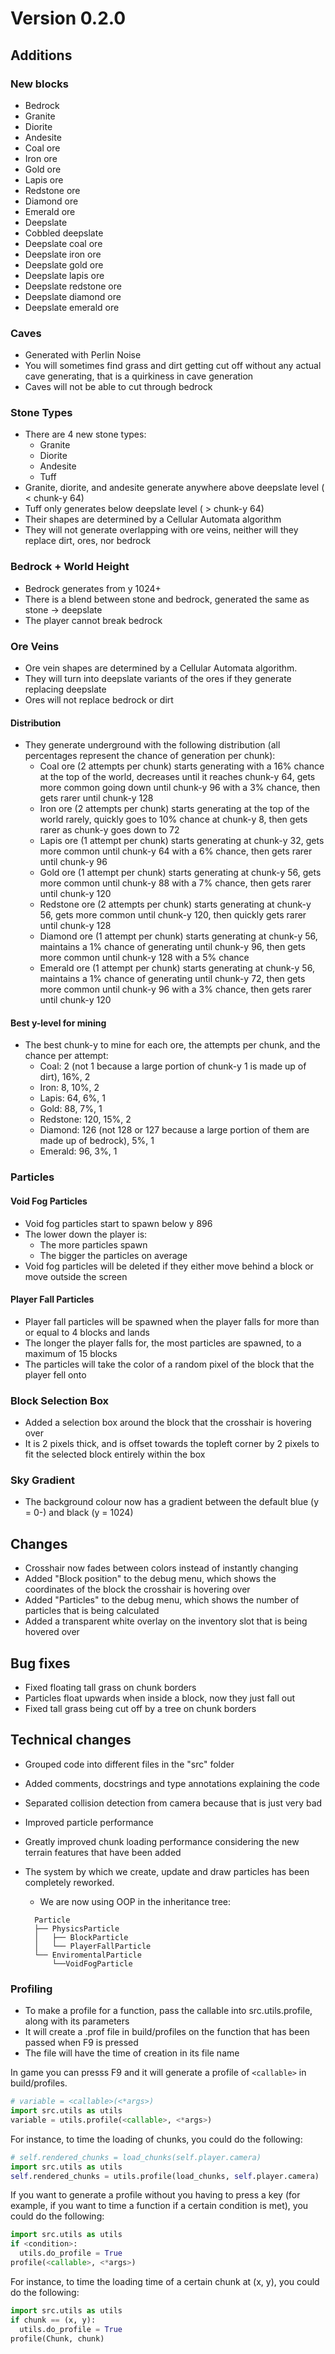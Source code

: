 # Version 0.2.0

## Additions

### New blocks

- Bedrock
- Granite
- Diorite
- Andesite
- Coal ore
- Iron ore
- Gold ore
- Lapis ore
- Redstone ore
- Diamond ore
- Emerald ore
- Deepslate
- Cobbled deepslate
- Deepslate coal ore
- Deepslate iron ore
- Deepslate gold ore
- Deepslate lapis ore
- Deepslate redstone ore
- Deepslate diamond ore
- Deepslate emerald ore

### Caves

- Generated with Perlin Noise
- You will sometimes find grass and dirt getting cut off without any actual cave generating, that is a quirkiness in cave generation
- Caves will not be able to cut through bedrock

### Stone Types

- There are 4 new stone types:
  - Granite
  - Diorite
  - Andesite
  - Tuff
- Granite, diorite, and andesite generate anywhere above deepslate level ( < chunk-y 64)
- Tuff only generates below deepslate level ( > chunk-y 64)
- Their shapes are determined by a Cellular Automata algorithm
- They will not generate overlapping with ore veins, neither will they replace dirt, ores, nor bedrock

### Bedrock + World Height

- Bedrock generates from y 1024+
- There is a blend between stone and bedrock, generated the same as stone -> deepslate
- The player cannot break bedrock

### Ore Veins

- Ore vein shapes are determined by a Cellular Automata algorithm.
- They will turn into deepslate variants of the ores if they generate replacing deepslate
- Ores will not replace bedrock or dirt

#### Distribution

- They generate underground with the following distribution (all percentages represent the chance of generation per chunk):
  - Coal ore (2 attempts per chunk) starts generating with a 16% chance at the top of the world, decreases until it reaches chunk-y 64, gets more common going down until chunk-y 96 with a 3% chance, then gets rarer until chunk-y 128
  - Iron ore (2 attempts per chunk) starts generating at the top of the world rarely, quickly goes to 10% chance at chunk-y 8, then gets rarer as chunk-y goes down to 72
  - Lapis ore (1 attempt per chunk) starts generating at chunk-y 32, gets more common until chunk-y 64 with a 6% chance, then gets rarer until chunk-y 96
  - Gold ore (1 attempt per chunk) starts generating at chunk-y 56, gets more common until chunk-y 88 with a 7% chance, then gets rarer until chunk-y 120
  - Redstone ore (2 attempts per chunk) starts generating at chunk-y 56, gets more common until chunk-y 120, then quickly gets rarer until chunk-y 128
  - Diamond ore (1 attempt per chunk) starts generating at chunk-y 56, maintains a 1% chance of generating until chunk-y 96, then gets more common until chunk-y 128 with a 5% chance
  - Emerald ore (1 attempt per chunk) starts generating at chunk-y 56, maintains a 1% chance of generating until chunk-y 72, then gets more common until chunk-y 96 with a 3% chance, then gets rarer until chunk-y 120

#### Best y-level for mining

- The best chunk-y to mine for each ore, the attempts per chunk, and the chance per attempt:
  - Coal: 2 (not 1 because a large portion of chunk-y 1 is made up of dirt), 16%, 2
  - Iron: 8, 10%, 2
  - Lapis: 64, 6%, 1
  - Gold: 88, 7%, 1
  - Redstone: 120, 15%, 2
  - Diamond: 126 (not 128 or 127 because a large portion of them are made up of bedrock), 5%, 1
  - Emerald: 96, 3%, 1

### Particles

#### Void Fog Particles

- Void fog particles start to spawn below y 896
- The lower down the player is:
  - The more particles spawn
  - The bigger the particles on average
- Void fog particles will be deleted if they either move behind a block or move outside the screen

#### Player Fall Particles

- Player fall particles will be spawned when the player falls for more than or equal to 4 blocks and lands
- The longer the player falls for, the most particles are spawned, to a maximum of 15 blocks
- The particles will take the color of a random pixel of the block that the player fell onto

### Block Selection Box

- Added a selection box around the block that the crosshair is hovering over
- It is 2 pixels thick, and is offset towards the topleft corner by 2 pixels to fit the selected block entirely within the box

### Sky Gradient

- The background colour now has a gradient between the default blue (y = 0-) and black (y = 1024)

## Changes

- Crosshair now fades between colors instead of instantly changing
- Added "Block position" to the debug menu, which shows the coordinates of the block the crosshair is hovering over
- Added "Particles" to the debug menu, which shows the number of particles that is being calculated
- Added a transparent white overlay on the inventory slot that is being hovered over

## Bug fixes

- Fixed floating tall grass on chunk borders
- Particles float upwards when inside a block, now they just fall out
- Fixed tall grass being cut off by a tree on chunk borders

## Technical changes

- Grouped code into different files in the "src" folder
- Added comments, docstrings and type annotations explaining the code
- Separated collision detection from camera because that is just very bad
- Improved particle performance
- Greatly improved chunk loading performance considering the new terrain features that have been added
- The system by which we create, update and draw particles has been completely reworked.
  - We are now using OOP in the inheritance tree:

  ```InheritanceTree
    Particle
    ├── PhysicsParticle
    │   ├── BlockParticle
    │   └── PlayerFallParticle
    └── EnviromentalParticle
        └──VoidFogParticle
  ```

### Profiling

- To make a profile for a function, pass the callable  into src.utils.profile, along with its parameters
- It will create a .prof file in build/profiles on the function that has been passed when F9 is pressed
- The file will have the time of creation in its file name

In game you can presss F9 and it will generate a profile of `<callable>` in build/profiles.

```python
# variable = <callable>(<*args>)
import src.utils as utils
variable = utils.profile(<callable>, <*args>)
```

For instance, to time the loading of chunks, you could do the following:

```python
# self.rendered_chunks = load_chunks(self.player.camera)
import src.utils as utils
self.rendered_chunks = utils.profile(load_chunks, self.player.camera)
```

If you want to generate a profile without you having to press a key (for example,
if you want to time a function if a certain condition is met), you could do the following:

```python
import src.utils as utils
if <condition>:
  utils.do_profile = True
profile(<callable>, <*args>)
```

For instance, to time the loading time of a certain chunk at (x, y), you could do the following:

```python
import src.utils as utils
if chunk == (x, y):
  utils.do_profile = True
profile(Chunk, chunk)
```
